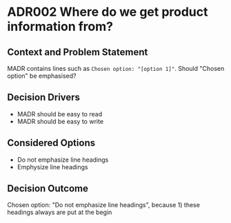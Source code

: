 # ADR002 Where do we get product information from?

## Context and Problem Statement

MADR contains lines such as `Chosen option: "[option 1]"`. Should "Chosen option" be emphasised?

## Decision Drivers

* MADR should be easy to read
* MADR should be easy to write

## Considered Options

* Do not emphasize line headings
* Emphysize line headings

## Decision Outcome

Chosen option: "Do not emphasize line headings", because 1) these headings always are put at the begin
